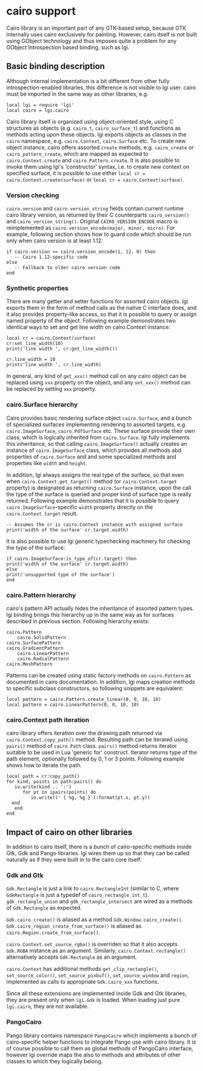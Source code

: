 # cairo support

Cairo library is an important part of any GTK-based setup, because GTK
internally uses cairo exclusively for painting.  However, cairo itself
is not built using GObject technology and thus imposes quite a problem
for any GObject Introspection based binding, such as lgi.

## Basic binding description

Although internal implementation is a bit different from other fully
introspection-enabled libraries, this difference is not visible to lgi
user.  cairo must be imported in the same way as other libraries, e.g.

    local lgi = require 'lgi'
    local cairo = lgi.cairo

Cairo library itself is organized using object-oriented style, using C
structures as objects (e.g. `cairo_t`, `cairo_surface_t`) and
functions as methods acting upon these objects.  lgi exports objects
as classes in the `cairo` namespace, e.g. `cairo.Context`,
`cairo.Surface` etc.  To create new object instance, cairo offers
assorted `create` methods, e.g. `cairo_create` or
`cairo_pattern_create`, which are mapped as expected to
`cairo.Context.create` and `cairo.Pattern.create`.  It is also
possible to invoke them using lgi's 'constructor' syntax, i.e. to
create new context on specified surface, it is possible to use either
`local cr = cairo.Context.create(surface)` or `local cr =
cairo.Context(surface)`.

### Version checking

`cairo.version` and `cairo.version_string` fields contain current
runtime cairo library version, as returned by their C counterparts
`cairo_version()` and `cairo_version_string()`.  Original
`CAIRO_VERSION_ENCODE` macro is reimplemented as
`cairo.version_encode(major, minor, micro)`.  For example, following
section shows how to guard code which should be run only when cairo
version is at least 1.12:

    if cairo.version >= cairo.version_encode(1, 12, 0) then
       -- Cairo 1.12-specific code
    else
       -- Fallback to older cairo version code
    end

### Synthetic properties

There are many getter and setter functions for assorted cairo objects.
lgi exports them in the form of method calls as the native C interface
does, and it also provides property-like access, so that it is
possible to query or assign named property of the object.  Following
example demonstrates two identical ways to set and get line width on
cairo.Context instance:

    local cr = cairo.Context(surface)
    cr:set_line_width(10)
    print('line width ', cr:get_line_width())

    cr.line_width = 10
    print('line width ', cr.line_width)

In general, any kind of `get_xxx()` method call on any cairo object
can be replaced using `xxx` property on the object, and any
`set_xxx()` method can be replaced by setting `xxx` property.

### cairo.Surface hierarchy

Cairo provides basic rendering surface object `cairo.Surface`, and a
bunch of specialized surfaces implementing rendering to assorted
targets, e.g. `cairo.ImageSurface`, `cairo.PdfSurface` etc.  These
surface provide their own class, which is logically inherited from
`cairo.Surface`.  lgi fully implements this inheritance, so that
calling `cairo.ImageSurface()` actually creates an instance of
`cairo.ImageSurface` class, which provides all methods abd properties
of `cairo.Surface` and and some specialized methods and properties
like `width` and `height`.

In addition, lgi always assigns the real type of the surface, so that
even when `cairo.Context.get_target()` method (or
`cairo.Context.target` property) is designated as returning
`cairo.Surface` instance, upon the call the type of the surface is
queried and proper kind of surface type is really returned.  Following
example demonstrates that it is possible to query
`cairo.ImageSurface`-specific `width` property directly on the
`cairo.Context.target` result.

    -- Assumes the cr is cairo.Context instance with assigned surface
    print('width of the surface' cr.target.width)

It is also possible to use lgi generic typechecking machinery for
checking the type of the surface:

    if cairo.ImageSurface:is_type_of(cr.target) then
	print('width of the surface' cr.target.width)
    else
	print('unsupported type of the surface')
    end

### cairo.Pattern hierarchy

cairo's pattern API actually hides the inheritance of assorted pattern
types.  lgi binding brings this hierarchy up in the same way as for
surfaces described in previous section.  Following hierarchy exists:

    cairo.Pattern
        cairo.SolidPattern
	cairo.SurfacePattern
	cairo.GradientPattern
	    cairo.LinearPattern
	    cairo.RadialPattern
	cairo.MeshPattern

Patterns can be created using static factory methods on
`cairo.Pattern` as documented in cairo documentation.  In addition,
lgi maps creation methods to specific subclass constructors, so
following snippets are equivalent:

    local pattern = cairo.Pattern.create_linear(0, 0, 10, 10)
    local pattern = cairo.LinearPattern(0, 0, 10, 10)

### cairo.Context path iteration

cairo library offers iteration over the drawing path returned via
`cairo.Context.copy_path()` method.  Resulting path can be iterated
using `pairs()` method of `cairo.Path` class.  `pairs()` method
returns iterator suitable to be used in Lua 'generic for' construct.
Iterator returns type of the path element, optionally followed by 0, 1
or 3 points.  Following example shows how to iterate the path.

    local path = cr:copy_path()
    for kind, points in path:pairs() do
       io.write(kind .. ':')
          for pt in ipairs(points) do
             io.write((' { %g, %g }'):format(pt.x, pt.y))
	  end
       end
    end

## Impact of cairo on other libraries

In addition to cairo itself, there is a bunch of cairo-specific
methods inside Gtk, Gdk and Pango libraries.  lgi wires them up so
that they can be called naturally as if they were built in to the
cairo core itself.

### Gdk and Gtk

`Gdk.Rectangle` is just a link to `cairo.RectangleInt` (similar to C,
where `GdkRectangle` is just a typedef of `cairo_rectangle_int_t`).
`gdk_rectangle_union` and `gdk_rectangle_intersect` are wired as a
methods of `Gdk.Rectangle` as expected.

`Gdk.cairo_create()` is aliased as a method
`Gdk.Window.cairo_create()`.  `Gdk.cairo_region_create_from_surface()`
is aliased as `cairo.Region.create_from_surface()`.

`cairo.Context.set_source_rgba()` is overriden so that it also accepts
`Gdk.RGBA` instance as an argument.  Similarly,
`cairo.Context.rectangle()` alternatively accepts `Gdk.Rectangle` as
an argument.

`cairo.Context` has additional methods `get_clip_rectangle()`,
`set_source_color()`, `set_source_pixbuf()`, `set_source_window` and
`region`, implemented as calls to appropriate `Gdk.cairo_xxx`
functions.

Since all these extensions are implemented inside Gdk and Gtk
libraries, they are present only when `lgi.Gdk` is loaded.  When
loading just pure `lgi.cairo`, they are not available.

### PangoCairo

Pango library contains namespace `PangoCairo` which implements a bunch
of cairo-specific helper functions to integrate Pango use with cairo
library.  It is of course possible to call them as global methods of
PangoCairo interface, however lgi override maps the also to methods
and attributes of other classes to which they logically belong.
